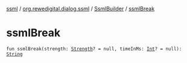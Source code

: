 [ssml](../../index.md) / [org.rewedigital.dialog.ssml](../index.md) / [SsmlBuilder](index.md) / [ssmlBreak](./ssml-break.md)

# ssmlBreak

`fun ssmlBreak(strength: `[`Strength`](../-strength/index.md)`? = null, timeInMs: `[`Int`](https://kotlinlang.org/api/latest/jvm/stdlib/kotlin/-int/index.html)`? = null): `[`String`](https://kotlinlang.org/api/latest/jvm/stdlib/kotlin/-string/index.html)